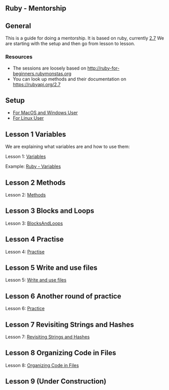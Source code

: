 ## Ruby - Mentorship

## General

This is a guide for doing a mentorship. It is based on ruby, currently [2.7](https://rubyapi.org/2.7)
We are starting with the setup and then go from lesson to lesson.

### Resources

* The sessions are loosely based on http://ruby-for-beginners.rubymonstas.org
* You can look up methods and their documentation on https://rubyapi.org/2.7

## Setup

- [For MacOS and Windows User](/lessons/setup.md#for-macos-and-windows-user)
- [For Linux User](/lessons/setup.md#for-linux-user)

## Lesson 1 Variables

We are explaining what variables are and how to use them:

Lesson 1: [Variables](/lessons/1-variables.md)

Example: [Ruby - Variables](/lessons/examples/1_variables.rb)

## Lesson 2 Methods

Lesson 2: [Methods](/lessons/2-methods.md)

## Lesson 3 Blocks and Loops

Lesson 3: [BlocksAndLoops](/lessons/3-blocks-and-loops.md)

## Lesson 4 Practise

Lesson 4: [Practise](/lessons/4-practise.md)

## Lesson 5 Write and use files

Lesson 5: [Write and use files](lessons/5-write-and-use-files.md)

## Lesson 6 Another round of practice

Lesson 6: [Practice](lessons/6-practice.md)

## Lesson 7 Revisiting Strings and Hashes

Lesson 7: [Revisiting Strings and Hashes](lessons/7-revisiting-strings-and-hashes.md)

## Lesson 8 Organizing Code in Files

Lesson 8: [Organizing Code in Files](lessons/8-organizing-code-in-files.md)

## Lesson 9 (Under Construction)

